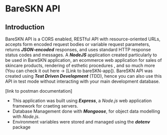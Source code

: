 # BareSKN API

## Introduction
BareSKN API is a CORS enabled, RESTful API with resource-oriented URLs, accepts form encoded request bodies or variable request parameters, returns ***JSON-encoded*** responses, and uses standard HTTP response status codes and messages.
A ***NodeJS*** application created particularly to be used in BareSKN application, an ecommerce web application for sales of skincare products, rendering of esthetic procedures , and so much more (You can check it out here -> [Link to bareSKN-app]).
BareSKN API was created using ***Test Driven Development*** (TDD), hence you can also use this API in test mode without interacting with your main development database.

[link to postman documentation]

- This application was built using ***Express***, a *Node.js* web application framework for craeting servers.
- Database Management done with ***Mongoose***, for object data modelling with *Node.js*.
- Environment variables were stored and managed using the ***dotenv*** package